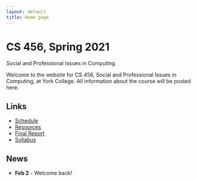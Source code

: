 ```yaml
---
layout: default
title: Home page
---
```


# CS 456, Spring 2021

<div id="subtitle">Social and Professional Issues in Computing</div>

Welcome to the website for CS 456, Social and Professional Issues in Computing, at York College.  All information about the course will be posted here.

## Links

* [Schedule](schedule/index.html)
* [Resources](resources.html)
* [Final Report](finalreport.html)
* [Syllabus](syllabus.html)

## News
* **Feb 2** - Welcome back!

<!--
* **Sept 10** - Exam 1 Part 1 Discussion
* **Sept 14 - Exam 1 Part 1 Due** upload a .pdf to Canvas by 11:59pm
* **Oct 8** - Exam 1 Part 2 Discussion
* **Oct 12 - Exam 1 Part 2 Due** upload a .pdf to Canvas by 11:59pm
* **Nov 17** - Exam 2 Discussion
* **Nov 24 - Exam 2 Due** upload a .pdf to Canvas by 11:59pm
* **Dec 2 - Final Report Due** upload a .pdf to Canvas by 11:59pm
-->